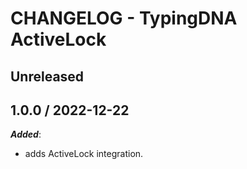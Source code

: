 # CHANGELOG - TypingDNA ActiveLock

## Unreleased


## 1.0.0 / 2022-12-22

***Added***:

* adds ActiveLock integration.

